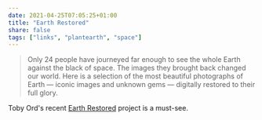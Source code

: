 ```yaml
---
date: 2021-04-25T07:05:25+01:00
title: "Earth Restored"
share: false
tags: ["links", "plantearth", "space"]
---
```

> Only 24 people have journeyed far enough to see the whole Earth against the
> black of space. The images they brought back changed our world. Here is
> a selection of the most beautiful photographs of Earth — iconic images and
> unknown gems — digitally restored to their full glory.

Toby Ord's recent [Earth Restored](https://www.tobyord.com/earth) project is
a must-see.



 [rss]: https://nicolaiarocci.com/index.xml
 [tw]: http://twitter.com/nicolaiarocci
 [nl]: https://buttondown.email/nicolaiarocci
